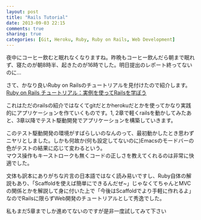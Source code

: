 ```yaml
---
layout: post
title: "Rails Tutorial"
date: 2013-09-03 22:15
comments: true
sharing: true
categories: [Git, Heroku, Ruby, Ruby on Rails, Web Development]
---
```

夜中にコーヒー飲むと眠れなくなりますね。昨晩もコーヒー飲んだら朝まで眠れず、寝たのが朝8時半、起きたのが16時でした。明日提出のレポート終ってないのに…

さて、かなり良いRuby on Railsのチュートリアルを見付けたので紹介します。  
 [Ruby on Rails チュートリアル：実例を使ってRailsを学ぼう](http://railstutorial.jp)

<!-- more -->

これはただのrailsの紹介ではなくてgitだとかherokuだとかを使ってかなり実践的にアプリケーションを作ていくものです。1, 2章で軽くrailsを動かしてみたあと、3章以降でテスト駆動開発でアプリケーションを構築していきます。

このテスト駆動開発の環境がすばらしいのなんのって、最初動かしたとき思わずニヤリとしました。しかも何故か(何も設定してないのに)Emacsのモードバーの色がテストの結果に応じて変わるという。  
マウス操作もキーストロークも無くコードの正しさを教えてくれるのは非常に快適でした。

文体も訳本にありがちな片言の日本語ではなく読み易いですし、Ruby自体の解説もあり、「Scaffoldを使えば簡単にできるんだぜ~」じゃなくてちゃんとMVCの関係とかを解説して身に付いた上で「今後はScaffoldでより手軽に作れるよ」なのでRailsに限らずWeb開発のチュートリアルとして秀逸でした。

私もまだ5章までしか進めてないのですが是非一度試してみて下さい


